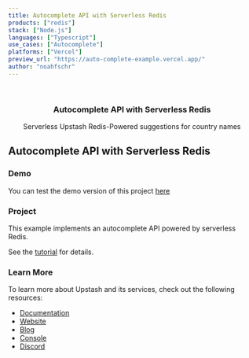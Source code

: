 ```yaml
---
title: Autocomplete API with Serverless Redis
products: ["redis"]
stack: ["Node.js"]
languages: ["Typescript"]
use_cases: ["Autocomplete"]
platforms: ["Vercel"]
preview_url: "https://auto-complete-example.vercel.app/"
author: "noahfschr"
---
```


<br />
<div align="center">

  <h3 align="center">Autocomplete API with Serverless Redis</h3>

  <p align="center">
    Serverless Upstash Redis-Powered suggestions for country names

  </p>
</div>

## Autocomplete API with Serverless Redis

### Demo

You can test the demo version of this project [here](https://auto-complete-example.vercel.app/)

### Project

This example implements an autocomplete API powered by serverless Redis.

See the [tutorial](https://docs.upstash.com/tutorials/auto_complete_with_serverless_redis) for details.

### Learn More

To learn more about Upstash and its services, check out the following resources:

- [Documentation](https://docs.upstash.com)
- [Website](https://upstash.com)
- [Blog](https://upstash.com/blog)
- [Console](https://console.upstash.com)
- [Discord](https://upstash.com/discord)
